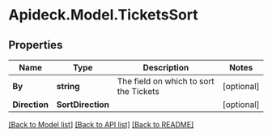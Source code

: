 # Apideck.Model.TicketsSort

## Properties

Name | Type | Description | Notes
------------ | ------------- | ------------- | -------------
**By** | **string** | The field on which to sort the Tickets | [optional] 
**Direction** | **SortDirection** |  | [optional] 

[[Back to Model list]](../README.md#documentation-for-models) [[Back to API list]](../README.md#documentation-for-api-endpoints) [[Back to README]](../README.md)

